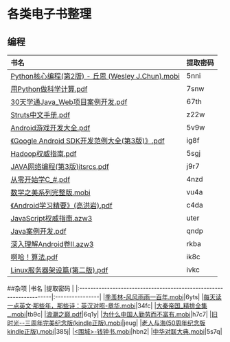 # 各类电子书整理

## 编程

|书名                                                                 |提取密码        |
|:--------------------------------------------------------------------|:----------------|
|[Python核心编程(第2版) - 丘恩 (Wesley J.Chun).mobi](http://pan.baidu.com/s/1jIq7aHg)|5nni|
|[用Python做科学计算.pdf](http://pan.baidu.com/s/1nuUMmgh)|7snw|
|[30天学通Java_Web项目案例开发.pdf](http://pan.baidu.com/s/1eS0iAeY)  |67th|
|[Struts中文手册.pdf](http://pan.baidu.com/s/1i5JFso9)                |z22w|
|[Android游戏开发大全.pdf](http://pan.baidu.com/s/1o85XVx4)|5v9w|
|[《Google Android SDK开发范例大全(第3版)》.pdf](http://pan.baidu.com/s/1cyoSbG)|ig8f|
|[Hadoop权威指南.pdf](http://pan.baidu.com/s/1dFHfBUx)|5sgj|
|[JAVA网络编程(第3版)itsrcs.pdf](http://pan.baidu.com/s/1kUUQrIJ)|j9r7|
|[从零开始学C_#.pdf](http://pan.baidu.com/s/1pKQEzF1)|4nzd|
|[数学之美系列完整版.mobi](http://pan.baidu.com/s/1bQyUvW)|vu4a|
|[《Android学习精要》(高洪岩).pdf](http://pan.baidu.com/s/1eSLhuYu)|c4da|
|[JavaScript权威指南.azw3](http://pan.baidu.com/s/1c1zW0la)|uter|
|[Java案例开发.pdf](http://pan.baidu.com/s/1nvlHlhv)|qndp|
|[深入理解Android卷II.azw3](http://pan.baidu.com/s/1jI71ZlO)|rkba|
|[啊哈！算法.pdf](http://pan.baidu.com/s/1i467PS5)|ik8c|
|[Linux服务器架设篇(第二版).pdf](http://pan.baidu.com/s/1o7V0hp4)|ivkc|

##杂项
|书名                                                                 |提取密码        |
|:--------------------------------------------------------------------|:----------------|
|[季羡林-风风雨雨一百年.mobi](http://pan.baidu.com/s/1pLqwQgV)|6yts|
|[每天读一点英文·那些年，那些诗：英汉对照-章华.mobi](http://pan.baidu.com/s/1bpc8ikB)|34fc|
|[大秦帝国_精排全集_.mobi](http://pan.baidu.com/s/1o8Ef1tK)|tb9c|
|[浪潮之巅.pdf](http://pan.baidu.com/s/1slzgmBF)|6q1y|
|[为什么中国人勤劳而不富有.mobi](http://pan.baidu.com/s/1eSweOTW)|h7c7|
|[旧时光--三周年完美纪念版(kindle正版).mobi](http://pan.baidu.com/s/1o7ScuKE)|jeug|
|[老人与海(50周年纪念版 kindle正版).mobi](http://pan.baidu.com/s/1dECfGYl)|385j|
|[<围城>-钱钟书.mobi](http://pan.baidu.com/s/1slDtwgH)|hbn2|
|[中华对联大典.mobi](http://pan.baidu.com/s/1dFdka6P)|5s7q|
